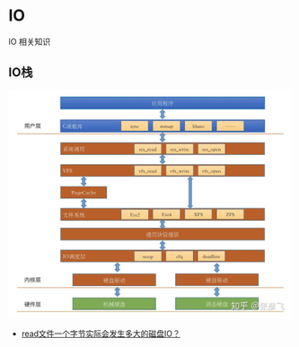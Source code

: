 # IO

IO 相关知识

## IO栈

![io_stack](./io_stack.jpg)

- [read文件一个字节实际会发生多大的磁盘IO？](https://zhuanlan.zhihu.com/p/138371910)